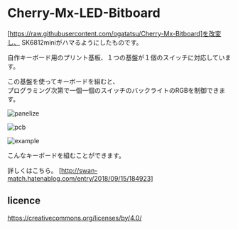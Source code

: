 # Cherry-Mx-LED-Bitboard

[https://raw.githubusercontent.com/ogatatsu/Cherry-Mx-Bitboard]を改変し、
SK6812miniがハマるようにしたものです。

自作キーボード用のプリント基板、１つの基盤が１個のスイッチに対応しています。

この基盤を使ってキーボードを組むと、  
プログラミング次第で一個一個のスイッチのバックライトのRGBを制御できます。

![panelize]()

![pcb](https://pbs.twimg.com/media/DlrkQWtU8AEUHsK.jpg)


![example](https://cdn-ak.f.st-hatena.com/images/fotolife/s/swan_match/20180915/20180915184339.jpg)

こんなキーボードを組むことができます。

詳しくはこちら。
[http://swan-match.hatenablog.com/entry/2018/09/15/184923]

## licence

https://creativecommons.org/licenses/by/4.0/
